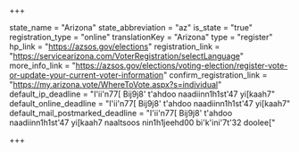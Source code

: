 +++

state_name = "Arizona"
state_abbreviation = "az"
is_state = "true"
registration_type = "online"
translationKey = "Arizona"
type = "register"
hp_link = "https://azsos.gov/elections"
registration_link = "https://servicearizona.com/VoterRegistration/selectLanguage"
more_info_link = "https://azsos.gov/elections/voting-election/register-vote-or-update-your-current-voter-information"
confirm_registration_link = "https://my.arizona.vote/WhereToVote.aspx?s=individual"
default_ip_deadline = "I'ii'n77[ Bij9j8' t'ahdoo naadiinn1h1st'47 yi[kaah7"
default_online_deadline = "I'ii'n77[ Bij9j8' t'ahdoo naadiinn1h1st'47 yi[kaah7"
default_mail_postmarked_deadline = "I'ii'n77[ Bij9j8' t'ahdoo naadiinn1h1st'47 yi[kaah7 naaltsoos nin1h1jeehd00 bi'k'ini'7t'32 doolee["

+++